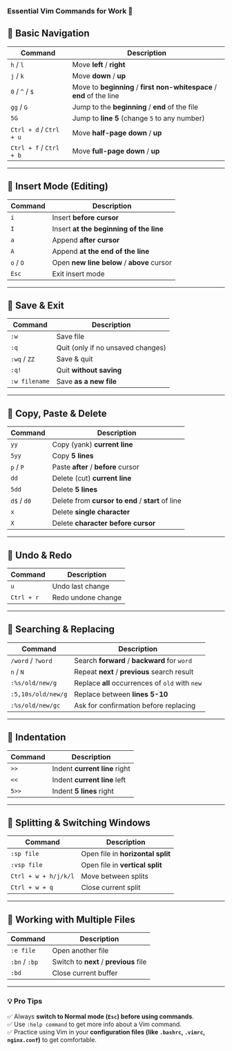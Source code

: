 ### **Essential Vim Commands for Work 🚀**  


## **🔹 Basic Navigation**
| Command            | Description |
|-------------------|------------|
| `h` / `l`        | Move **left** / **right** |
| `j` / `k`        | Move **down** / **up** |
| `0` / `^` / `$`  | Move to **beginning** / **first non-whitespace** / **end** of the line |
| `gg` / `G`       | Jump to the **beginning** / **end** of the file |
| `5G`             | Jump to **line 5** (change `5` to any number) |
| `Ctrl + d` / `Ctrl + u` | Move **half-page down** / **up** |
| `Ctrl + f` / `Ctrl + b` | Move **full-page down** / **up** |

---

## **🔹 Insert Mode (Editing)**
| Command  | Description |
|----------|------------|
| `i`      | Insert **before cursor** |
| `I`      | Insert **at the beginning of the line** |
| `a`      | Append **after cursor** |
| `A`      | Append **at the end of the line** |
| `o` / `O` | Open **new line below** / **above** cursor |
| `Esc`    | Exit insert mode |

---

## **🔹 Save & Exit**
| Command  | Description |
|----------|------------|
| `:w`     | Save file |
| `:q`     | Quit (only if no unsaved changes) |
| `:wq` / `ZZ` | Save & quit |
| `:q!`    | Quit **without saving** |
| `:w filename` | Save **as a new file** |

---

## **🔹 Copy, Paste & Delete**
| Command      | Description |
|-------------|------------|
| `yy`        | Copy (yank) **current line** |
| `5yy`       | Copy **5 lines** |
| `p` / `P`   | Paste **after** / **before** cursor |
| `dd`        | Delete (cut) **current line** |
| `5dd`       | Delete **5 lines** |
| `d$` / `d0` | Delete from **cursor to end** / **start** of line |
| `x`         | Delete **single character** |
| `X`         | Delete **character before cursor** |

---

## **🔹 Undo & Redo**
| Command  | Description |
|----------|------------|
| `u`      | Undo last change |
| `Ctrl + r` | Redo undone change |

---

## **🔹 Searching & Replacing**
| Command                 | Description |
|-------------------------|------------|
| `/word` / `?word`       | Search **forward** / **backward** for `word` |
| `n` / `N`              | Repeat **next** / **previous** search result |
| `:%s/old/new/g`        | Replace **all** occurrences of `old` with `new` |
| `:5,10s/old/new/g`     | Replace between **lines 5-10** |
| `:%s/old/new/gc`       | Ask for confirmation before replacing |

---

## **🔹 Indentation**
| Command  | Description |
|----------|------------|
| `>>`     | Indent **current line** right |
| `<<`     | Indent **current line** left |
| `5>>`    | Indent **5 lines** right |

---

## **🔹 Splitting & Switching Windows**
| Command   | Description |
|-----------|------------|
| `:sp file` | Open file in **horizontal split** |
| `:vsp file` | Open file in **vertical split** |
| `Ctrl + w + h/j/k/l` | Move between splits |
| `Ctrl + w + q` | Close current split |

---

## **🔹 Working with Multiple Files**
| Command   | Description |
|-----------|------------|
| `:e file` | Open another file |
| `:bn` / `:bp` | Switch to **next** / **previous** file |
| `:bd`     | Close current buffer |

---

### **💡 Pro Tips**
✅ Always **switch to Normal mode (`Esc`) before using commands**.  
✅ Use `:help command` to get more info about a Vim command.  
✅ Practice using Vim in your **configuration files (like `.bashrc`, `.vimrc`, `nginx.conf`)** to get comfortable.  